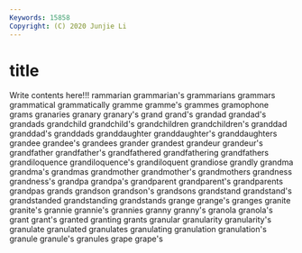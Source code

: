 ```yaml
---
Keywords: 15858
Copyright: (C) 2020 Junjie Li
---
```


# title

Write contents here!!!
rammarian 
grammarian's 
grammarians 
grammars 
grammatical 
grammatically 
gramme 
gramme's 
grammes 
gramophone
grams 
granaries 
granary 
granary's 
grand 
grand's 
grandad 
grandad's 
grandads 
grandchild
grandchild's 
grandchildren 
grandchildren's 
granddad 
granddad's 
granddads 
granddaughter 
granddaughter's 
granddaughters 
grandee
grandee's 
grandees 
grander 
grandest 
grandeur 
grandeur's 
grandfather 
grandfather's 
grandfathered 
grandfathering
grandfathers 
grandiloquence 
grandiloquence's 
grandiloquent 
grandiose 
grandly 
grandma 
grandma's 
grandmas 
grandmother
grandmother's 
grandmothers 
grandness 
grandness's 
grandpa 
grandpa's 
grandparent 
grandparent's 
grandparents 
grandpas
grands 
grandson 
grandson's 
grandsons 
grandstand 
grandstand's 
grandstanded 
grandstanding 
grandstands 
grange
grange's 
granges 
granite 
granite's 
grannie 
grannie's 
grannies 
granny 
granny's 
granola
granola's 
grant 
grant's 
granted 
granting 
grants 
granular 
granularity 
granularity's 
granulate
granulated 
granulates 
granulating 
granulation 
granulation's 
granule 
granule's 
granules 
grape 
grape's

